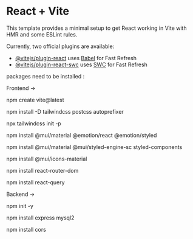 # React + Vite

This template provides a minimal setup to get React working in Vite with HMR and some ESLint rules.

Currently, two official plugins are available:

- [@vitejs/plugin-react](https://github.com/vitejs/vite-plugin-react/blob/main/packages/plugin-react/README.md) uses [Babel](https://babeljs.io/) for Fast Refresh
- [@vitejs/plugin-react-swc](https://github.com/vitejs/vite-plugin-react-swc) uses [SWC](https://swc.rs/) for Fast Refresh

packages need to be installed :

Frontend ->

npm create vite@latest

npm install -D tailwindcss postcss autoprefixer

npx tailwindcss init -p

npm install @mui/material @emotion/react @emotion/styled

npm install @mui/material @mui/styled-engine-sc styled-components

npm install @mui/icons-material

npm install react-router-dom

npm install react-query


Backend ->

npm init -y

npm install express mysql2

npm install cors


